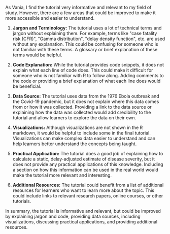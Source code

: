 As Vania, I find the tutorial very informative and relevant to my field of study. However, there are a few areas that could be improved to make it more accessible and easier to understand.

1. **Jargon and Terminology:** The tutorial uses a lot of technical terms and jargon without explaining them. For example, terms like "case fatality risk (CFR)", "Gamma distribution", "delay density function", etc. are used without any explanation. This could be confusing for someone who is not familiar with these terms. A glossary or brief explanation of these terms would be helpful.

2. **Code Explanation:** While the tutorial provides code snippets, it does not explain what each line of code does. This could make it difficult for someone who is not familiar with R to follow along. Adding comments to the code or providing a brief explanation of what each line does would be beneficial.

3. **Data Source:** The tutorial uses data from the 1976 Ebola outbreak and the Covid-19 pandemic, but it does not explain where this data comes from or how it was collected. Providing a link to the data source or explaining how the data was collected would add credibility to the tutorial and allow learners to explore the data on their own.

4. **Visualizations:** Although visualizations are not shown in the R markdown, it would be helpful to include some in the final tutorial. Visualizations can make complex data easier to understand and can help learners better understand the concepts being taught.

5. **Practical Application:** The tutorial does a good job of explaining how to calculate a static, delay-adjusted estimate of disease severity, but it does not provide any practical applications of this knowledge. Including a section on how this information can be used in the real world would make the tutorial more relevant and interesting.

6. **Additional Resources:** The tutorial could benefit from a list of additional resources for learners who want to learn more about the topic. This could include links to relevant research papers, online courses, or other tutorials.

In summary, the tutorial is informative and relevant, but could be improved by explaining jargon and code, providing data sources, including visualizations, discussing practical applications, and providing additional resources.
